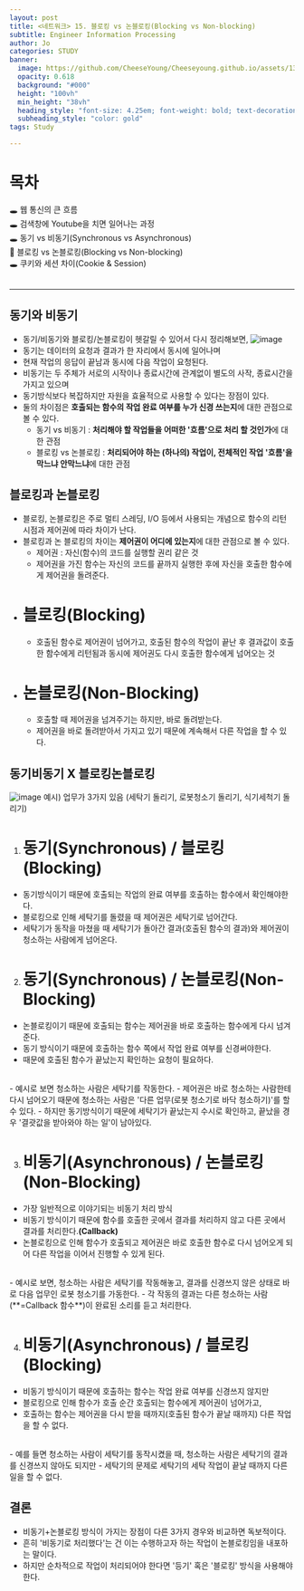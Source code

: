 ```yaml
---
layout: post
title: <네트워크> 15. 블로킹 vs 논블로킹(Blocking vs Non-blocking)
subtitle: Engineer Information Processing
author: Jo
categories: STUDY
banner:
  image: https://github.com/CheeseYoung/Cheeseyoung.github.io/assets/132384527/6045637f-ac7c-4612-9ba2-f02acdbbe8d6
  opacity: 0.618
  background: "#000"
  height: "100vh"
  min_height: "38vh"
  heading_style: "font-size: 4.25em; font-weight: bold; text-decoration: underline"
  subheading_style: "color: gold"
tags: Study

---
```


# 목차
🕳 웹 통신의 큰 흐름 <br>
🕳 검색창에 Youtube을 치면 일어나는 과정 <br>
🕳 동기 vs 비동기(Synchronous vs Asynchronous) <br>
📌 블로킹 vs 논블로킹(Blocking vs Non-blocking) <br>
🕳 쿠키와 세션 차이(Cookie & Session) <br>
<br>
<hr>




## 동기와 비동기
- 동기/비동기와 블로킹/논블로킹이 헷갈릴 수 있어서 다시 정리해보면,
![image](https://github.com/CheeseYoung/Cheeseyoung.github.io/assets/132384527/2e013eb7-718b-45ed-9606-cc0a748c8f7c)
- 동기는 데이터의 요청과 결과가 한 자리에서 동시에 일어나며
- 현재 작업의 응답이 끝남과 동시에 다음 작업이 요청된다.
- 비동기는 두 주체가 서로의 시작이나 종료시간에 관계없이 별도의 사작, 종료시간을 가지고 있으며
- 동기방식보다 복잡하지만 자원을 효율적으로 사용할 수 있다는 장점이 있다.
- 둘의 차이점은 **호출되는 함수의 작업 완료 여부를 누가 신경 쓰는지**에 대한 관점으로 볼 수 있다.
  - 동기 vs 비동기 : **처리해야 할 작업들을 어떠한 '흐름'으로 처리 할 것인가**에 대한 관점
  - 블로킹 vs 논블로킹 : **처리되어야 하는 (하나의) 작업이, 전체적인 작업 '흐름'을 막느냐 안막느냐**에 대한 관점

## 블로킹과 논블로킹
- 블로킹, 논블로킹은 주로 멀티 스레딩, I/O 등에서 사용되는 개념으로 함수의 리턴 시점과 제어권에 따라 차이가 난다.
- 블로킹과 논 블로킹의 차이는 **제어권이 어디에 있는지**에 대한 관점으로 볼 수 있다.
  - 제어권 : 자신(함수)의 코드를 실행할 권리 같은 것
  - 제어권을 가진 함수는 자신의 코드를 끝까지 실행한 후에 자신을 호출한 함수에게 제어권을 돌려준다.
- # 블로킹(Blocking)
  - 호출된 함수로 제어권이 넘어가고, 호출된 함수의 작업이 끝난 후
    결과값이 호출한 함수에게 리턴됨과 동시에 제어권도 다시 호출한 함수에게 넘어오는 것
- # 논블로킹(Non-Blocking)
  - 호출할 때 제어권을 넘겨주기는 하지만, 바로 돌려받는다.
  - 제어권을 바로 돌려받아서 가지고 있기 때문에 계속해서 다른 작업을 할 수 있다.

## 동기비동기 X 블로킹논블로킹
![image](https://github.com/CheeseYoung/Cheeseyoung.github.io/assets/132384527/6045637f-ac7c-4612-9ba2-f02acdbbe8d6)
예시) 업무가 3가지 있음 (세탁기 돌리기, 로봇청소기 돌리기, 식기세척기 돌리기)
1. # 동기(Synchronous) / 블로킹(Blocking)
- 동기방식이기 때문에 호출되는 작업의 완료 여부를 호출하는 함수에서 확인해야한다.
- 블로킹으로 인해 세탁기를 돌렸을 때 제어권은 세탁기로 넘어간다.
- 세탁기가 동작을 마쳤을 때 세탁기가 돌아간 결과(호출된 함수의 결과)와 제어권이 청소하는 사람에게 넘어온다.

2. # 동기(Synchronous) / 논블로킹(Non-Blocking)
- 논블로킹이기 때문에 호출되는 함수는 제어권을 바로 호출하는 함수에게 다시 넘겨준다.
- 동기 방식이기 때문에 호출하는 함수 쪽에서 작업 완료 여부를 신경써야한다.
- 때문에 호출된 함수가 끝났는지 확인하는 요청이 필요하다.
<br>
- 예시로 보면 청소하는 사람은 세탁기를 작동한다.
- 제어권은 바로 청소하는 사람한테 다시 넘어오기 때문에 청소하는 사람은 '다른 업무(로봇 청소기로 바닥 청소하기)'를 할 수 있다.
- 하지만 동기방식이기 때문에 세탁기가 끝났는지 수시로 확인하고, 끝났을 경우 '결괏값을 받아와야 하는 일'이 남아있다.

3. # 비동기(Asynchronous) / 논블로킹(Non-Blocking)
- 가장 일반적으로 이야기되는 비동기 처리 방식
- 비동기 방식이기 때문에 함수를 호출한 곳에서 결과를 처리하지 않고 다른 곳에서 결과를 처리한다.**(Callback)**
- 논블로킹으로 인해 함수가 호출되고 제어권은 바로 호출한 함수로 다시 넘어오게 되어 다른 작업을 이어서 진행할 수 있게 된다.
<br>
- 예시로 보면, 청소하는 사람은 세탁기를 작동해놓고, 결과를 신경쓰지 않은 상태로 바로 다음 업무인 로봇 청소기를 가동한다.
- 각 작동의 결과는 다른 청소하는 사람(**=Callback 함수**)이 완료된 소리를 듣고 처리한다.

4. # 비동기(Asynchronous) / 블로킹(Blocking)
- 비동기 방식이기 때문에 호출하는 함수는 작업 완료 여부를 신경쓰지 않지만
- 블로킹으로 인해 함수가 호출 순간 호출되는 함수에게 제어권이 넘어가고,
- 호출하는 함수는 제어권을 다시 받을 때까지(호출된 함수가 끝날 때까지) 다른 작업을 할 수 없다.
<br>
- 예를 들면 청소하는 사람이 세탁기를 동작시켰을 때, 청소하는 사람은 세탁기의 결과를 신경쓰지 않아도 되지만
- 세탁기의 문제로 세탁기의 세탁 작업이 끝날 때까지 다른 일을 할 수 없다.

## 결론
- 비동기+논블로킹 방식이 가지는 장점이 다른 3가지 경우와 비교하면 독보적이다.
- 흔히 '비동기로 처리했다'는 건 이는 수행하고자 하는 작업이 논블로킹임을 내포하는 말이다.
- 하지만 순차적으로 작업이 처리되어야 한다면 '등기' 혹은 '블로킹' 방식을 사용해야한다.










